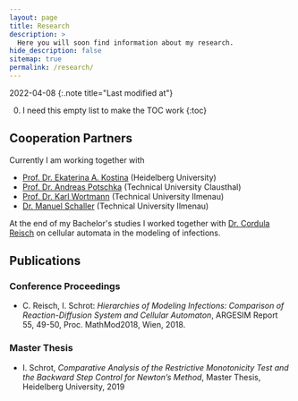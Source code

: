 ```yaml
---
layout: page
title: Research
description: >
  Here you will soon find information about my research.
hide_description: false
sitemap: true
permalink: /research/
---
```


2022-04-08
{:.note title="Last modified at"}

0. I need this empty list to make the TOC work
{:toc}

## Cooperation Partners

Currently I am working together with
  - [Prof. Dr. Ekaterina A. Kostina][ekaterina] (Heidelberg University)
  - [Prof. Dr. Andreas Potschka][andreas] (Technical University Clausthal)
  - [Prof. Dr. Karl Wortmann][karl] (Technical University Ilmenau)
  - [Dr. Manuel Schaller][manuel] (Technical University Ilmenau)

At the end of my Bachelor's studies I worked together with [Dr. Cordula Reisch][cordula] on cellular automata in the modeling of infections. 

## Publications

### Conference Proceedings
  - C. Reisch, I. Schrot: *Hierarchies of Modeling Infections: Comparison of Reaction-Diffusion System and Cellular Automaton*, ARGESIM Report 55, 49-50, Proc. MathMod2018, Wien, 2018.

### Master Thesis
  - I. Schrot, *Comparative Analysis of the Restrictive Monotonicity Test and the Backward Step Control for Newton’s Method*, Master Thesis, Heidelberg University, 2019 

[ekaterina]: http://wwwagkostina.iwr.uni-heidelberg.de/kostina.html
[andreas]: https://www.mathematik.tu-clausthal.de/arbeitsgruppen/kontinuierliche-optimierung/team/prof-dr-andreas-potschka/
[karl]: https://www.tu-ilmenau.de/universitaet/fakultaeten/fakultaet-mathematik-und-naturwissenschaften/profil/institute-und-fachgebiete/institut-fuer-mathematik/profil/fachgebiet-optimization-based-control/team/karl-worthmann
[manuel]: https://www.tu-ilmenau.de/universitaet/fakultaeten/fakultaet-mathematik-und-naturwissenschaften/profil/institute-und-fachgebiete/institut-fuer-mathematik/profil/fachgebiet-optimization-based-control/team/manuel-schaller
[cordula]: https://www.tu-braunschweig.de/ipde/personal/creisch
